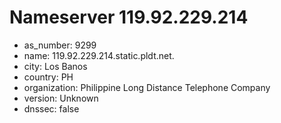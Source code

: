 # Nameserver 119.92.229.214

* as_number: 9299
* name: 119.92.229.214.static.pldt.net.
* city: Los Banos
* country: PH
* organization: Philippine Long Distance Telephone Company
* version: Unknown
* dnssec: false
